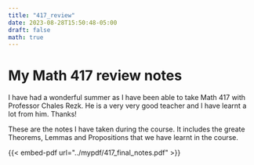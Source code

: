 ```yaml
---
title: "417_review"
date: 2023-08-28T15:50:48-05:00
draft: false
math: true
---
```


# My Math 417 review notes

I have had a wonderful summer as I have been able to take Math 417 with Professor Chales Rezk. He is a very very good teacher and I have learnt a lot from him. Thanks!

These are the notes I have taken during the course. It includes the greate Theorems, Lemmas and Propositions that we have learnt in the course.

{{< embed-pdf url="../mypdf/417_final_notes.pdf" >}}